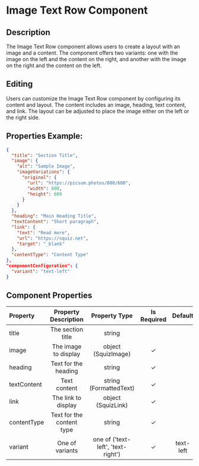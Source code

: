 # Image Text Row Component

## Description

The Image Text Row component allows users to create a layout with an image and a content. The component offers two variants: one with the image on the left and the content on the right, and another with the image on the right and the content on the left.

## Editing

Users can customize the Image Text Row component by configuring its content and layout. The content includes an image, heading, text content, and link. The layout can be adjusted to place the image either on the left or the right side.

## Properties Example:

```json
{
  "title": "Section Title",
  "image": {
    "alt": "Sample Image",
    "imageVariations": {
      "original": {
        "url": "https://picsum.photos/800/600",
        "width": 800,
        "height": 600
      }
    }
  },
  "heading": "Main Heading Title",
  "textContent": "Short paragraph",
  "link": {
    "text": "Read more",
    "url": "https://squiz.net",
    "target": "_blank"
  },
  "contentType": "Content Type"
},
"componentConfiguration": {
  "variant": "text-left"
}
```

## Component Properties

| Property    |   Property Description    |           Property Type            | Is Required |  Default  |
| :---------- | :-----------------------: | :--------------------------------: | :---------: | :-------: |
| title       |     The section title     |               string               |             |           |
| image       |   The image to display    |        object (SquizImage)         |      ✓      |           |
| heading     |   Text for the heading    |               string               |      ✓      |           |
| textContent |       Text content        |       string (FormattedText)       |      ✓      |           |
| link        |    The link to display    |         object (SquizLink)         |      ✓      |           |
| contentType | Text for the content type |               string               |      ✓      |           |
| variant     |      One of variants      | one of ('text-left', 'text-right') |      ✓      | text-left |
